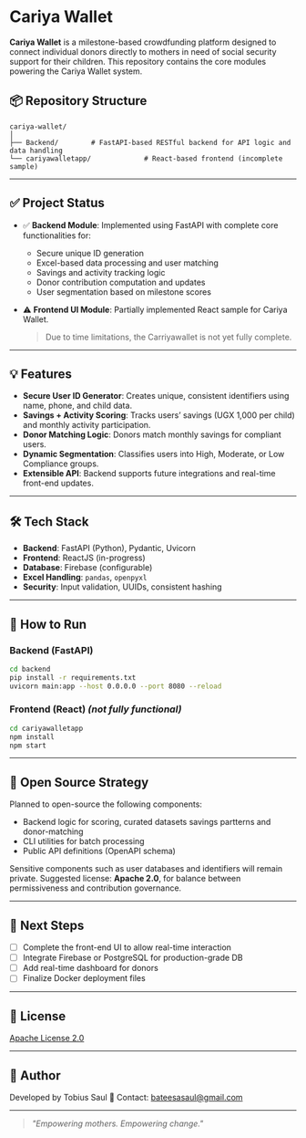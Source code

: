 
# Cariya Wallet

**Cariya Wallet** is a milestone-based crowdfunding platform designed to connect individual donors directly to mothers in need of social security support for their children. This repository contains the core modules powering the Cariya Wallet system.

## 📦 Repository Structure

```
cariya-wallet/
│
├── Backend/        # FastAPI-based RESTful backend for API logic and data handling
└── cariyawalletapp/             # React-based frontend (incomplete sample)
```

---

## ✅ Project Status

- ✅ **Backend Module**: Implemented using FastAPI with complete core functionalities for:
  - Secure unique ID generation
  - Excel-based data processing and user matching
  - Savings and activity tracking logic
  - Donor contribution computation and updates
  - User segmentation based on milestone scores

- ⚠️ **Frontend UI Module**: Partially implemented React sample for Cariya Wallet.  
  > Due to time limitations, the Carriyawallet is not yet fully complete.

---

## 💡 Features

- **Secure User ID Generator**: Creates unique, consistent identifiers using name, phone, and child data.
- **Savings + Activity Scoring**: Tracks users’ savings (UGX 1,000 per child) and monthly activity participation.
- **Donor Matching Logic**: Donors match monthly savings for compliant users.
- **Dynamic Segmentation**: Classifies users into High, Moderate, or Low Compliance groups.
- **Extensible API**: Backend supports future integrations and real-time front-end updates.

---

## 🛠️ Tech Stack

- **Backend**: FastAPI (Python), Pydantic, Uvicorn
- **Frontend**: ReactJS (in-progress)
- **Database**: Firebase (configurable)
- **Excel Handling**: `pandas`, `openpyxl`
- **Security**: Input validation, UUIDs, consistent hashing

---

## 🚧 How to Run

### Backend (FastAPI)
```bash
cd backend
pip install -r requirements.txt
uvicorn main:app --host 0.0.0.0 --port 8080 --reload 
```

### Frontend (React) *(not fully functional)*
```bash
cd cariyawalletapp
npm install
npm start
```

---


## 📁 Open Source Strategy

Planned to open-source the following components:
- Backend logic for scoring, curated datasets savings partterns and donor-matching
- CLI utilities for batch processing
- Public API definitions (OpenAPI schema)

Sensitive components such as user databases and identifiers will remain private. Suggested license: **Apache 2.0**, for balance between permissiveness and contribution governance.

---

## 📌 Next Steps

- [ ] Complete the front-end UI to allow real-time interaction
- [ ] Integrate Firebase or PostgreSQL for production-grade DB
- [ ] Add real-time dashboard for donors
- [ ] Finalize Docker deployment files

---

## 📄 License

[Apache License 2.0](https://www.apache.org/licenses/LICENSE-2.0)

---

## 👤 Author

Developed by Tobius Saul 
📧 Contact: bateesasaul@gmail.com

---

> _"Empowering mothers. Empowering change."_
